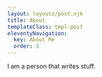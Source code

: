 ```yaml
---
layout: layouts/post.njk
title: About
templateClass: tmpl-post
eleventyNavigation:
  key: About Me
  order: 3
---
```


I am a person that writes stuff.
